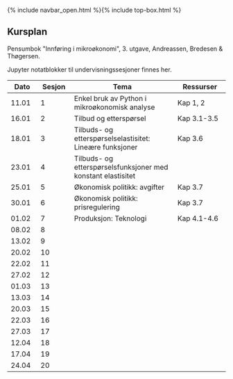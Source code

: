 {% include navbar_open.html %}{% include top-box.html %}

##  Kursplan

     
Pensumbok "Innføring i mikroøkonomi", 3. utgave, Andreassen, Bredesen & Thøgersen.      

Jupyter notatblokker til undervisningssesjoner finnes her.


|Dato <img width=50/>| Sesjon <img width=50/>   | Tema <img width=300/>           | Ressurser <img width=150/>  |
|--------|----------------|---------------------------|--------------------------------------|
|11.01 | 1 | Enkel bruk av Python i mikroøkonomisk analyse | Kap 1, 2     |
|16.01 | 2 | Tilbud og etterspørsel |Kap 3.1-3.5    |
|18.01 | 3 | Tilbuds- og etterspørselselastisitet: Lineære funksjoner |Kap 3.6   |
|23.01 | 4 | Tilbuds- og etterspørselsfunksjoner med konstant elastisitet |    |
|25.01 | 5 | Økonomisk politikk: avgifter | Kap 3.7|
|30.01| 6 | Økonomisk politikk: prisregulering         | Kap 3.7    |
|01.02 | 7 |Produksjon: Teknologi   |Kap 4.1-4.6   |
|08.02 | 8|    |    |
|13.02 | 9 |   |    |
|20.02 | 10 |   |    |
|22.02|  11 |   |    |
|27.02 | 12 |   |    |
|01.03 | 13 |    |   |
|13.03 | 14 |   |  |
|20.03 | 15 |   |  |
|22.03 | 16 |    |   |
|27.03 | 17 |    |   |
|12.04 | 18 |    |   |
|17.04 | 19 |   |   |
|24.04 | 20 |   |    |








